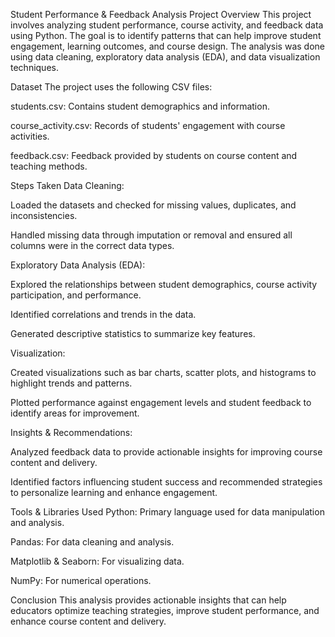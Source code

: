 Student Performance & Feedback Analysis
Project Overview
This project involves analyzing student performance, course activity, and feedback data using Python. The goal is to identify patterns that can help improve student engagement, learning outcomes, and course design. The analysis was done using data cleaning, exploratory data analysis (EDA), and data visualization techniques.

Dataset
The project uses the following CSV files:

students.csv: Contains student demographics and information.

course_activity.csv: Records of students' engagement with course activities.

feedback.csv: Feedback provided by students on course content and teaching methods.

Steps Taken
Data Cleaning:

Loaded the datasets and checked for missing values, duplicates, and inconsistencies.

Handled missing data through imputation or removal and ensured all columns were in the correct data types.

Exploratory Data Analysis (EDA):

Explored the relationships between student demographics, course activity participation, and performance.

Identified correlations and trends in the data.

Generated descriptive statistics to summarize key features.

Visualization:

Created visualizations such as bar charts, scatter plots, and histograms to highlight trends and patterns.

Plotted performance against engagement levels and student feedback to identify areas for improvement.

Insights & Recommendations:

Analyzed feedback data to provide actionable insights for improving course content and delivery.

Identified factors influencing student success and recommended strategies to personalize learning and enhance engagement.

Tools & Libraries Used
Python: Primary language used for data manipulation and analysis.

Pandas: For data cleaning and analysis.

Matplotlib & Seaborn: For visualizing data.

NumPy: For numerical operations.

Conclusion
This analysis provides actionable insights that can help educators optimize teaching strategies, improve student performance, and enhance course content and delivery.
